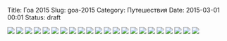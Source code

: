 Title: Гоа 2015
Slug: goa-2015
Category: Путешествия
Date: 2015-03-01 00:01
Status: draft

<div class="gallery">
    <img src="https://farm9.staticflickr.com/8646/16497843948_274af46964_z.jpg" data-caption="Многие дома в Гоа украшены различными рисунками" />
    <img src="https://farm9.staticflickr.com/8629/16478153177_ce2f61eb2d_z.jpg" data-caption="Побережье в Анджуне" />
    <img src="https://farm9.staticflickr.com/8638/16498035630_0b7c595068_z.jpg" data-caption="Над кабаком гордо реет российский флаг" />
    <img src="https://farm9.staticflickr.com/8586/16684411562_9c00ed5505_z.jpg" data-caption="Закат" />
    <img src="https://farm9.staticflickr.com/8626/16498037330_29e0bf15b5_z.jpg" data-caption="Улица ведущая к нашему отелю" />
    <img src="https://farm9.staticflickr.com/8569/16684089191_6b448f2064_z.jpg" data-caption="Ещё один закат" />
    <img src="https://farm9.staticflickr.com/8677/16478156017_c1d8452699_z.jpg" data-caption="Проезжай, проезжай! — кричит человек который собирает кокосы" />
    <img src="https://farm9.staticflickr.com/8671/16684413212_1699e15f60_z.jpg" data-caption="Форт Тиракола, пожалуй самое большое разочарование" />
    <img src="https://farm9.staticflickr.com/8599/16684413362_zc9ebb2cb3_z.jpg" data-caption="Собак в Гоа очень много, в отличие от кошек." />
    <img src="https://farm9.staticflickr.com/8564/16499295889_440bea0e70_z.jpg" data-caption="Скачем аки горные козлы по пути из Керима в Арамболь" />
    <img src="https://farm9.staticflickr.com/8570/16659488666_429dc70d54_z.jpg" data-caption="Домики старательно стараются не отлипнуть от скалы" />
    <img src="https://farm9.staticflickr.com/8668/16065489053_ceeafca749_z.jpg" data-caption="Благослови нас на пути на рынок в Мапусу. Автобус внутри выглядит намного хуже чем снаружи" />
    <img src="https://farm9.staticflickr.com/8591/16659489086_705db01f80_z.jpg" data-caption="Вид на единственный пляж, где до тебя не докапываются индусы" />
    <img src="https://farm9.staticflickr.com/8629/16685434895_cb41c3e017_z.jpg" data-caption="Не продаётся" />
    <img src="https://farm9.staticflickr.com/8605/16065491013_af4c6495aa_z.jpg" data-caption="Парад рыболовецких судёнышек" />
    <img src="https://farm9.staticflickr.com/8587/16499298859_9e29b286ba_z.jpg" data-caption="Парад рыболовецких судёнышек" />
    <img src="https://farm9.staticflickr.com/8630/16684093501_d4e62df637_z.jpg" data-caption="Рыбак-француз поймал рыбёху и Женя попросила потрогать. Шип очень острый." />
    <img src="https://farm9.staticflickr.com/8603/16065492573_23b7804119_z.jpg" data-caption="Красный и зелёный. Два основных цвета в Индии." />
    <img src="https://farm9.staticflickr.com/8645/16684094201_c47914b920_z.jpg" data-caption="Женя радуется что в автобусике нашлось место для неё" />
    <img src="https://farm9.staticflickr.com/8602/16659493586_90509720e0_z.jpg" data-caption="Приличная фотография после карнавала в Мапусе. А на деле там мусор, дым, толпы индусов которые едят рис сидя на полу и прочая жесть." />
    <img src="https://farm9.staticflickr.com/8565/16685439615_aedc7a127c_z.jpg" data-caption="Грузовички очень симпатичные, особенно когда их украшают водители." />
    <img src="https://farm9.staticflickr.com/8581/16497855728_2aff86056e_z.jpg" data-caption="Вечерний Калангут." />
</div>